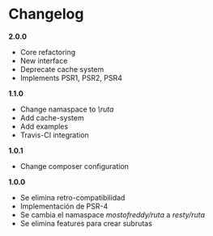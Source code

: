 Changelog
=========

__2.0.0__

* Core refactoring
* New interface
* Deprecate cache system
* Implements PSR1, PSR2, PSR4

__1.1.0__

* Change namaspace to *\ruta*
* Add cache-system
* Add examples
* Travis-CI integration

__1.0.1__

* Change composer configuration

__1.0.0__

* Se elimina retro-compatibilidad
* Implementación de PSR-4
* Se cambia el namaspace *mostofreddy/ruta* a *resty/ruta*
* Se elimina features para crear subrutas
